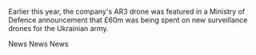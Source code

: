 Earlier this year, the company's AR3 drone was featured in a Ministry of Defence announcement that £60m was being spent on new surveillance drones for the Ukrainian army.

News News News